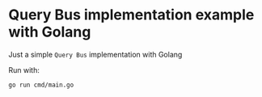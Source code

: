 # Query Bus implementation example with Golang

Just a simple `Query Bus` implementation with Golang

Run with:

```
go run cmd/main.go
```

